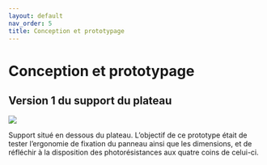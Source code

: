 ```yaml
---
layout: default
nav_order: 5
title: Conception et prototypage
---
```


# Conception et prototypage

## Version 1 du support du plateau

![](docs/Partie_mécanique/Photo_panneausupportV1.jpg)

Support situé en dessous du plateau. L’objectif de ce prototype était de tester l’ergonomie de fixation du panneau ainsi que les dimensions, et de réfléchir à la disposition des photorésistances aux quatre coins de celui-ci.